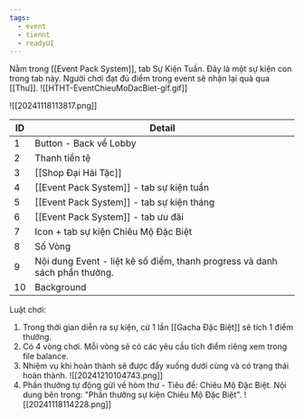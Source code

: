 ```yaml
---
tags:
  - event
  - tiennt
  - readyUI
---
```

Nằm trong [[Event Pack System]], tab Sự Kiện Tuần. Đây là một sự kiện con trong tab này.
Người chơi đạt đủ điểm trong event sẽ nhận lại quà qua [[Thư]].
![[HTHT-EventChieuMoDacBiet-gif.gif]]

![[20241118113817.png]]

| ID  | Detail                                                                     |
| --- | -------------------------------------------------------------------------- |
| 1   | Button - Back về Lobby                                                     |
| 2   | Thanh tiền tệ                                                              |
| 3   | [[Shop Đại Hải Tặc]]                                                       |
| 4   | [[Event Pack System]] - tab sự kiện tuần                                   |
| 5   | [[Event Pack System]] - tab sự kiện tháng                                  |
| 6   | [[Event Pack System]] - tab ưu đãi                                         |
| 7   | Icon + tab sự kiện Chiêu Mộ Đặc Biệt                                       |
| 8   | Số Vòng                                                                    |
| 9   | Nội dung Event - liệt kê số điểm, thanh progress và danh sách phần thưởng. |
| 10  | Background                                                                 |
Luật chơi:
1. Trong thời gian diễn ra sự kiện, cứ 1 lần [[Gacha Đặc Biệt]] sẽ tích 1 điểm thưởng.
2. Có 4 vòng chơi. Mỗi vòng sẽ có các yêu cầu tích điểm riêng xem trong file balance.
3. Nhiệm vụ khi hoàn thành sẽ được đẩy xuống dưới cùng và có trạng thái hoàn thành.
![[20241210104743.png]]
4. Phần thưởng tự động gửi về hòm thư - Tiêu đề: Chiêu Mộ Đặc Biệt. Nội dung bên trong: "Phần thưởng sự kiện Chiêu Mộ Đặc Biệt".
![[20241118114228.png]]